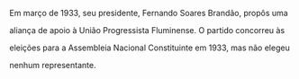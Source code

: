 

Em março de 1933, seu presidente, Fernando Soares Brandão, propôs uma

aliança de apoio à União Progressista Fluminense. O partido concorreu às

eleições para a Assembleia Nacional Constituinte em 1933, mas não elegeu

nenhum representante.



